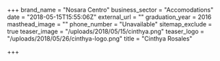 +++
brand_name = "Nosara Centro"
business_sector = "Accomodations"
date = "2018-05-15T15:55:06Z"
external_url = ""
graduation_year = 2016
masthead_image = ""
phone_number = "Unavailable"
sitemap_exclude = true
teaser_image = "/uploads/2018/05/15/cinthya.png"
teaser_logo = "/uploads/2018/05/26/cinthya-logo.png"
title = "Cinthya Rosales"

+++
